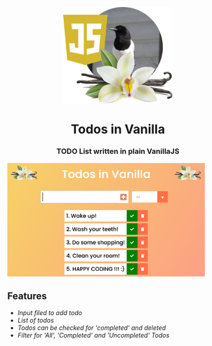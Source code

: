 <p align="center"><img src="vanillajs.png" width="250px"></p>

<h1 align="center">
    <strong>Todos in Vanilla</strong>
</h1>
<h3 align="center">
    TODO List written in plain VanillaJS
</h3>

<p align="left"><img src="screenshot.png" width="450px"></p>

## Features

* *Input filed to add todo*
* *List of todos*
* *Todos can be checked for 'completed' and deleted*
* *Filter for 'All', 'Completed' and 'Uncompleted' Todos*
